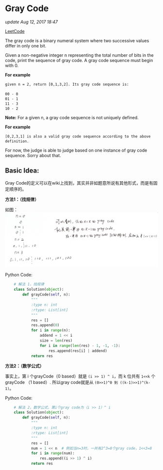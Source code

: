 # Gray Code

_update Aug 12, 2017 18:47_

[LeetCode](https://leetcode.com/problems/gray-code/description/)

The gray code is a binary numeral system where two successive values differ in only one bit.

Given a non-negative integer n representing the total number of bits in the code, print the sequence of gray code. A gray code sequence must begin with 0.

**For example**

```text
given n = 2, return [0,1,3,2]. Its gray code sequence is:

00 - 0
01 - 1
11 - 3
10 - 2
```

**Note:** For a given n, a gray code sequence is not uniquely defined.

**For example**

```text
[0,2,3,1] is also a valid gray code sequence according to the above definition.
```

For now, the judge is able to judge based on one instance of gray code sequence. Sorry about that.

## Basic Idea:

Gray Code的定义可以在wiki上找到，其实并非如题意所说有其他形式，而是有固定顺序的。

**方法1：（找规律）**

如图： ![](../../.gitbook/assets/WechatIMG16%20%281%29.jpg)

Python Code:

```python
    # 解法 1，找规律
    class Solution(object):
        def grayCode(self, n):
            """
            :type n: int
            :rtype: List[int]
            """
            res = []
            res.append(0)
            for i in range(n):
                addend = 1 << i
                size = len(res)
                for i in range(len(res) - 1, -1, -1):
                    res.append(res[i] | addend)
            return res
```

**方法2：（数学公式）**

事实上，第 i 个grayCode（0 based）就是 `(i >> 1) ^ i`，而 k 位共有 `1<<k` 个grayCode （1 based）. 所以gray code就是从 `(0>>1)^0 到 ((k-1)>>1)^(k-1)`。

Python Code:

```python
    # 解法 2，数学公式，第i个gray code为（i >> 1）^ i
    class Solution(object):
        def grayCode(self, n):
            """
            :type n: int
            :rtype: List[int]
            """
            res = []
            num = 1 << n  # 例如当n=3时，一共有2^3=8个gray code，1<<3=8
            for i in range(num):
                res.append((i >> 1) ^ i)
            return res
```

